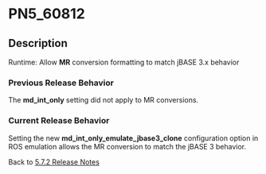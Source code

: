 # PN5_60812

<PageHeader />

## Description

Runtime: Allow **MR** conversion formatting to match jBASE 3.x behavior

### Previous Release Behavior

The **md\_int\_only** setting did not apply to MR conversions.

### Current Release Behavior

Setting the new **md\_int\_only\_emulate\_jbase3\_clone** configuration option in ROS emulation allows the MR conversion to match the jBASE 3 behavior.

Back to [5.7.2 Release Notes](./../README.md)

  
<PageFooter />
